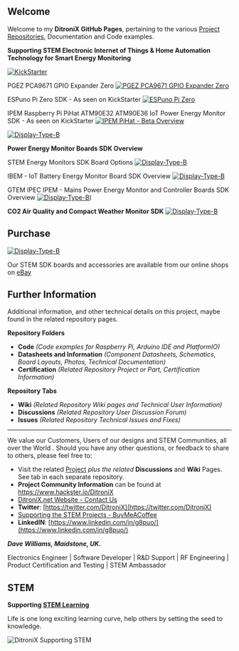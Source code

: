 ## Welcome

Welcome to my **DitroniX GitHub Pages**, pertaining to the various  [Project Repositories](https://github.com/DitroniX?tab=repositories), Documentation and Code examples.

**Supporting STEM Electronic Internet of Things & Home Automation Technology for Smart Energy Monitoring**

[![KickStarter](https://github.com/DitroniX/DitroniX/blob/main/Files/KickStarter-SupportUs.png 'KickStarter')](https://www.kickstarter.com/profile/ditronix/created)

PGEZ PCA9671 GPIO Expander Zero
[![PGEZ PCA9671 GPIO Expander Zero](https://github.com/DitroniX/PGEZ-PCA9671-GPIO-Expander-Zero/blob/main/Datasheets%20and%20Information/PGEZ%20PCA9671%20GPIO%20Expander%20Zero%20Overview.png 'PGEZ PCA9671 GPIO Expander Zero')](https://github.com/DitroniX/PGEZ-PCA9671-GPIO-Expander-Zero)

ESPuno Pi Zero SDK - As seen on KickStarter
[![ESPuno Pi Zero](https://github.com/DitroniX/ESPuno-Pi-Zero_WiFi-BT-Zigbee-Thread-60V/blob/main/Datasheets%20and%20Information/ESPuno%20Pi%20Zero%20-%20Information%20Overview.png 'ESPuno Pi Zero')](https://github.com/DitroniX/ESPuno-Pi-Zero_WiFi-BT-Zigbee-Thread-60V)

IPEM Raspberry Pi PiHat ATM90E32 ATM90E36 IoT Power Energy Monitor SDK  - As seen on KickStarter
[![IPEM PiHat - Beta Overview](https://github.com/DitroniX/IPEM-PiHat-IoT-Power-Energy-Monitor/blob/main/Datasheets%20and%20Information/DitroniX.net%20IPEM%20Raspberry%20Pi%20PiHat%20Power%20Energy%20Monitor%20Board%20SDK%20Overview.png 'IPEM PiHat - Beta Overview')](https://github.com/DitroniX/IPEM-PiHat-IoT-Power-Energy-Monitor)

[![Display-Type-B](https://github.com/DitroniX/DitroniX/blob/main/Files/DitroniX.net%20IoT%20Banner%203.jpg?raw=true ' Energy Monitors')](https://github.com/DitroniX)

**Power Energy Monitor Boards SDK Overview**

STEM Energy Monitors SDK Board Options
[![Display-Type-B](https://github.com/DitroniX/DitroniX/blob/main/Files/DitroniX.net%20STEM%20Energy%20Monitors%20SDK%20Board%20Options.jpg ' Energy Monitors')](https://github.com/DitroniX)

IBEM - IoT Battery Energy Monitor Board SDK Overview
[![Display-Type-B](https://github.com/DitroniX/IBEM-IoT-Battery-Energy-Monitor/blob/main/Datasheets%20and%20Information/DitroniX.net%20IBEM%20-%20IoT%20Battery%20Energy%20Monitor%20Board%20SDK%20Overview.jpg?raw=true 'IBEM ESP32C3 IoT Battery Energy Monitor SDK Board')](https://github.com/DitroniX/IBEM-IoT-Battery-Energy-Monitor)

GTEM IPEC IPEM - Mains Power Energy Monitor and Controller Boards SDK Overview
[![Display-Type-B](https://github.com/DitroniX/DitroniX/blob/main/Files/DitroniX.net%20Power%20Energy%20Monitor%20Boards%20SDK%20Overview.jpg?raw=true ' Energy Monitors')](https://github.com/DitroniX))

**CO2 Air Quality and Compact Weather Monitor SDK**
[![Display-Type-B](https://github.com/DitroniX/DitroniX/blob/main/Files/DitroniX.net%20AQIX%20Air%20Quality%20CO2%20%20and%20CWX%20Weather%20Monitors%20Overview.png?raw=true 'Weather Monitors SDK Boards')](https://github.com/DitroniX)

## **Purchase**
[![Display-Type-B](https://raw.githubusercontent.com/DitroniX/DitroniX/main/Files/DitroniX.net%20STEM%20IoT%20eBay.jpg?raw=true)](https://www.ebay.co.uk/usr/ditronixuk)

Our STEM SDK boards and accessories are available from our online shops on [eBay](https://www.ebay.co.uk/usr/ditronixuk) 

## **Further Information**

Additional information, and other technical details on this project, maybe found in the related repository pages.

**Repository Folders**

 - **Code** *(Code examples for Raspberry Pi, Arduino  IDE and PlatformIO)*
 -  **Datasheets and Information** *(Component Datasheets, Schematics, Board Layouts, Photos, Technical Documentation)*
 - **Certification** *(Related Repository Project or Part, Certification Information)*

**Repository Tabs**

 - **Wiki** *(Related Repository Wiki pages and Technical User Information)*
 - **Discussions** *(Related Repository User Discussion Forum)*
 - **Issues** *(Related Repository Technical Issues and Fixes)*

***

We value our Customers, Users of our designs and STEM Communities, all over the World . Should you have any other questions, or feedback to share to others, please feel free to:

* Visit the related [Project](https://github.com/DitroniX?tab=repositories) *plus the related* **Discussions** and **Wiki** Pages.  See tab in each separate repository.
* **Project Community Information** can be found at https://www.hackster.io/DitroniX
* [DitroniX.net Website - Contact Us](https://ditronix.net/contact/)
* **Twitter**: [https://twitter.com/DitroniX](https://twitter.com/DitroniX)
* [Supporting the STEM Projects - BuyMeACoffee](https://www.buymeacoffee.com/DitroniX)
*  **LinkedIN**: [https://www.linkedin.com/in/g8puo/](https://www.linkedin.com/in/g8puo/)

***Dave Williams, Maidstone, UK.***

Electronics Engineer | Software Developer | R&D Support | RF Engineering | Product Certification and Testing | STEM Ambassador

## STEM

**Supporting [STEM Learning](https://www.stem.org.uk/)**

Life is one long exciting learning curve, help others by setting the seed to knowledge.

![DitroniX Supporting STEM](https://hackster.imgix.net/uploads/attachments/1606838/stem_ambassador_-_100_volunteer_badge_edxfxlrfbc1_bjdqharfoe1_xbqi2KUcri.png?auto=compress%2Cformat&w=540&fit=max)
